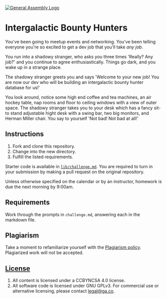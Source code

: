 [![General Assembly Logo](https://camo.githubusercontent.com/1a91b05b8f4d44b5bbfb83abac2b0996d8e26c92/687474703a2f2f692e696d6775722e636f6d2f6b6538555354712e706e67)](https://generalassemb.ly/education/web-development-immersive)

# Intergalactic Bounty Hunters

You've been going to meetup events and networking. You've been telling everyone
you're so excited to get a dev job that you'll take _any job_.

You run into a shadowy stranger, who asks you three times 'Really? Any job?' and
you continue to agree enthusiastically. Things go dark, and you wake up in
a strange place.

The shadowy stranger greets you and says 'Welcome to your new job! You are now
our dev who will be building an intergalactic bounty hunter database for us!'

You look around, notice some high end coffee and tea machines, an air hockey
table, nap rooms and floor to ceiling windows with a view of outer space. The
shadowy stranger takes you to your desk which has a fancy sit-to stand
adjustable hight desk with a swing bar, two big monitors, and Herman Miller
chair. You say to yourself 'Not bad! Not bad at all!'

## Instructions

1. Fork and clone this repository.
1. Change into the new directory.
1. Fulfill the listed requirements.

Starter code is available in [`lib/challenge.md`](lib/challenge.md). You are
required to turn in your submission by making a pull request on the original
repository.

Unless otherwise specified on the calendar or by an instructor, homework is due
the next morning by 9:00am.

## Requirements

Work through the prompts in `challenge.md`, answering each in the markdown file.

## Plagiarism

Take a moment to refamiliarize yourself with the [Plagiarism policy](https://git.generalassemb.ly/DC-WDI/Administrative/blob/master/plagiarism.md). Plagiarized work will not be accepted.

## [License](LICENSE)

1.  All content is licensed under a CC­BY­NC­SA 4.0 license.
1.  All software code is licensed under GNU GPLv3. For commercial use or
    alternative licensing, please contact legal@ga.co.
